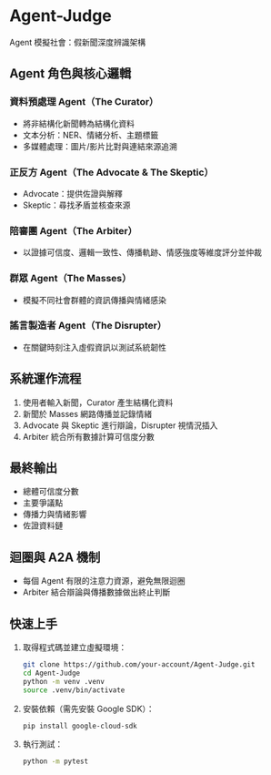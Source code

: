 # Agent-Judge
Agent 模擬社會：假新聞深度辨識架構

## Agent 角色與核心邏輯
### 資料預處理 Agent（The Curator）
- 將非結構化新聞轉為結構化資料
- 文本分析：NER、情緒分析、主題標籤
- 多媒體處理：圖片/影片比對與連結來源追溯

### 正反方 Agent（The Advocate & The Skeptic）
- Advocate：提供佐證與解釋
- Skeptic：尋找矛盾並核查來源

### 陪審團 Agent（The Arbiter）
- 以證據可信度、邏輯一致性、傳播軌跡、情感強度等維度評分並仲裁

### 群眾 Agent（The Masses）
- 模擬不同社會群體的資訊傳播與情緒感染

### 謠言製造者 Agent（The Disrupter）
- 在關鍵時刻注入虛假資訊以測試系統韌性

## 系統運作流程
1. 使用者輸入新聞，Curator 產生結構化資料  
2. 新聞於 Masses 網路傳播並記錄情緒  
3. Advocate 與 Skeptic 進行辯論，Disrupter 視情況插入  
4. Arbiter 統合所有數據計算可信度分數  

## 最終輸出
- 總體可信度分數
- 主要爭議點
- 傳播力與情緒影響
- 佐證資料鏈

## 迴圈與 A2A 機制
- 每個 Agent 有限的注意力資源，避免無限迴圈
- Arbiter 結合辯論與傳播數據做出終止判斷

## 快速上手
1. 取得程式碼並建立虛擬環境：
   ```bash
   git clone https://github.com/your-account/Agent-Judge.git
   cd Agent-Judge
   python -m venv .venv
   source .venv/bin/activate
   ```
2. 安裝依賴（需先安裝 Google SDK）：
   ```bash
   pip install google-cloud-sdk
   ```
3. 執行測試：
   ```bash
   python -m pytest
   ```
